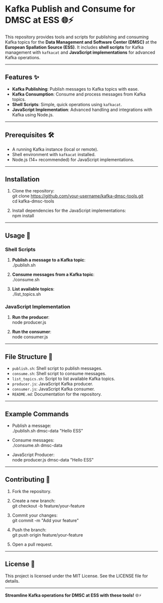 # Kafka Publish and Consume for DMSC at ESS 🌐⚡  

This repository provides tools and scripts for publishing and consuming Kafka topics for the **Data Management and Software Center (DMSC)** at the **European Spallation Source (ESS)**. It includes **shell scripts** for Kafka management with `kafkacat` and **JavaScript implementations** for advanced Kafka operations.

---

## Features ✨  

- **Kafka Publishing**: Publish messages to Kafka topics with ease.  
- **Kafka Consumption**: Consume and process messages from Kafka topics.  
- **Shell Scripts**: Simple, quick operations using `kafkacat`.  
- **JavaScript Implementation**: Advanced handling and integrations with Kafka using Node.js.  

---

## Prerequisites 🛠️  

- A running Kafka instance (local or remote).  
- Shell environment with `kafkacat` installed.  
- Node.js (14+ recommended) for JavaScript implementations.  

---

## Installation  

1. Clone the repository:  
git clone https://github.com/your-username/kafka-dmsc-tools.git  
cd kafka-dmsc-tools  

2. Install dependencies for the JavaScript implementations:  
npm install  

---

## Usage 🔧  

### Shell Scripts  

1. **Publish a message to a Kafka topic**:  
   ./publish.sh <topic> <message>  

2. **Consume messages from a Kafka topic**:  
   ./consume.sh <topic>  

3. **List available topics**:  
   ./list_topics.sh  

### JavaScript Implementation  

1. **Run the producer**:  
   node producer.js <topic> <message>  

2. **Run the consumer**:  
   node consumer.js <topic>  

---

## File Structure 📂  

- `publish.sh`: Shell script to publish messages.  
- `consume.sh`: Shell script to consume messages.  
- `list_topics.sh`: Script to list available Kafka topics.  
- `producer.js`: JavaScript Kafka producer.  
- `consumer.js`: JavaScript Kafka consumer.  
- `README.md`: Documentation for the repository.  

---

## Example Commands  

- Publish a message:  
  ./publish.sh dmsc-data "Hello ESS"  

- Consume messages:  
  ./consume.sh dmsc-data  

- JavaScript Producer:  
  node producer.js dmsc-data "Hello ESS"  

---

## Contributing 🤝  

1. Fork the repository.  
2. Create a new branch:  
git checkout -b feature/your-feature  

3. Commit your changes:  
git commit -m "Add your feature"  

4. Push the branch:  
git push origin feature/your-feature  

5. Open a pull request.  

---

## License 📝  

This project is licensed under the MIT License. See the LICENSE file for details.  

---

**Streamline Kafka operations for DMSC at ESS with these tools!** 🌐⚡  
